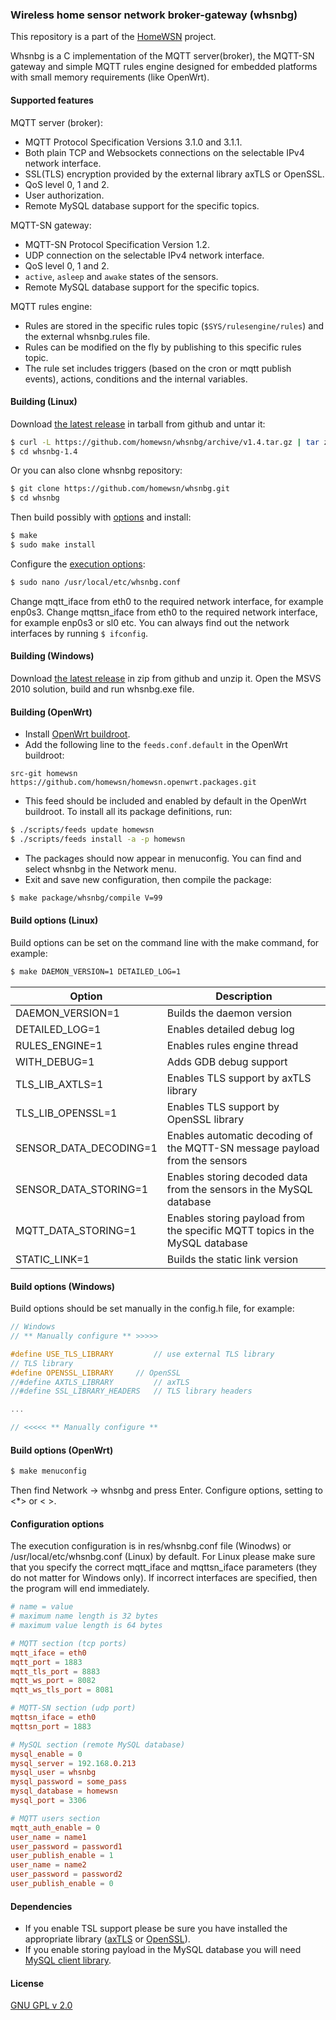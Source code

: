### Wireless home sensor network broker-gateway (whsnbg)

This repository is a part of the [HomeWSN](http://homewsn.github.io) project.

Whsnbg is a C implementation of the MQTT server(broker), the MQTT-SN gateway and simple MQTT rules engine designed for embedded platforms with small memory requirements (like OpenWrt).


#### Supported features

MQTT server (broker):
* MQTT Protocol Specification Versions 3.1.0 and 3.1.1.
* Both plain TCP and Websockets connections on the selectable IPv4 network interface.
* SSL(TLS) encryption provided by the external library axTLS or OpenSSL.
* QoS level 0, 1 and 2.
* User authorization.
* Remote MySQL database support for the specific topics.

MQTT-SN gateway:
* MQTT-SN Protocol Specification Version 1.2.
* UDP connection on the selectable IPv4 network interface.
* QoS level 0, 1 and 2.
* `active`, `asleep` and `awake` states of the sensors.
* Remote MySQL database support for the specific topics.

MQTT rules engine:
* Rules are stored in the specific rules topic (`$SYS/rulesengine/rules`) and the external whsnbg.rules file.
* Rules can be modified on the fly by publishing to this specific rules topic.
* The rule set includes triggers (based on the cron or mqtt publish events), actions, conditions and the internal variables.

#### Building (Linux)

Download [the latest release](https://github.com/homewsn/whsnbg/releases) in tarball from github and untar it:
```sh
$ curl -L https://github.com/homewsn/whsnbg/archive/v1.4.tar.gz | tar zx
$ cd whsnbg-1.4
```
Or you can also clone whsnbg repository:
```sh
$ git clone https://github.com/homewsn/whsnbg.git
$ cd whsnbg
```
Then build possibly with [options](#build-options-linux) and install:
```sh
$ make
$ sudo make install
```
Configure the [execution options](#configuration-options):
```sh
$ sudo nano /usr/local/etc/whsnbg.conf
```
Change mqtt_iface from eth0 to the required network interface, for example enp0s3.
Change mqttsn_iface from eth0 to the required network interface, for example enp0s3 or sl0 etc.
You can always find out the network interfaces by running  `$ ifconfig`.

#### Building (Windows)

Download [the latest release](https://github.com/homewsn/whsnbg/releases) in zip from github and unzip it. Open the MSVS 2010 solution, build and run whsnbg.exe file.

#### Building (OpenWrt)

* Install [OpenWrt buildroot](http://wiki.openwrt.org/doc/howto/buildroot.exigence).
* Add the following line to the `feeds.conf.default` in the OpenWrt buildroot:
```
src-git homewsn https://github.com/homewsn/homewsn.openwrt.packages.git
```
* This feed should be included and enabled by default in the OpenWrt buildroot. To install all its package definitions, run:
```sh
$ ./scripts/feeds update homewsn
$ ./scripts/feeds install -a -p homewsn
```
* The packages should now appear in menuconfig. You can find and select whsnbg in the Network menu.
* Exit and save new configuration, then compile the package:
```sh
$ make package/whsnbg/compile V=99
```


#### Build options (Linux)

Build options can be set on the command line with the make command, for example:
```sh
$ make DAEMON_VERSION=1 DETAILED_LOG=1
```

| Option | Description |
| --- | --- |
| DAEMON_VERSION=1 | Builds the daemon version |
| DETAILED_LOG=1 | Enables detailed debug log |
| RULES_ENGINE=1 | Enables rules engine thread |
| WITH_DEBUG=1 | Adds GDB debug support |
| TLS_LIB_AXTLS=1 | Enables TLS support by axTLS library |
| TLS_LIB_OPENSSL=1 | Enables TLS support by OpenSSL library |
| SENSOR_DATA_DECODING=1 | Enables automatic decoding of the MQTT-SN message payload from the sensors |
| SENSOR_DATA_STORING=1 | Enables storing decoded data from the sensors in the MySQL database |
| MQTT_DATA_STORING=1 | Enables storing payload from the specific MQTT topics in the MySQL database |
| STATIC_LINK=1 | Builds the static link version |

#### Build options (Windows)

Build options should be set manually in the config.h file, for example:
```c
// Windows
// ** Manually configure ** >>>>>

#define USE_TLS_LIBRARY			// use external TLS library
// TLS library
#define OPENSSL_LIBRARY		// OpenSSL
//#define AXTLS_LIBRARY			// axTLS
//#define SSL_LIBRARY_HEADERS	// TLS library headers

...

// <<<<< ** Manually configure **
```

#### Build options (OpenWrt)

```sh
$ make menuconfig
```
Then find  Network -> whsnbg and press Enter. Configure options, setting to <*> or < >.

#### Configuration options
The execution configuration is in res/whsnbg.conf file (Winodws) or /usr/local/etc/whsnbg.conf (Linux) by default.
For Linux please make sure that you specify the correct mqtt_iface and mqttsn_iface parameters (they do not matter for Windows only). If incorrect interfaces are specified, then the program will end immediately.

```conf
# name = value
# maximum name length is 32 bytes
# maximum value length is 64 bytes

# MQTT section (tcp ports)
mqtt_iface = eth0
mqtt_port = 1883
mqtt_tls_port = 8883
mqtt_ws_port = 8082
mqtt_ws_tls_port = 8081

# MQTT-SN section (udp port)
mqttsn_iface = eth0
mqttsn_port = 1883

# MySQL section (remote MySQL database)
mysql_enable = 0
mysql_server = 192.168.0.213
mysql_user = whsnbg
mysql_password = some_pass
mysql_database = homewsn
mysql_port = 3306

# MQTT users section
mqtt_auth_enable = 0
user_name = name1
user_password = password1
user_publish_enable = 1
user_name = name2
user_password = password2
user_publish_enable = 0
```

#### Dependencies

* If you enable TSL support please be sure you have installed the appropriate library ([axTLS](http://axtls.sourceforge.net/) or [OpenSSL](https://www.openssl.org/)).
* If you enable storing payload in the MySQL database you will need [MySQL client library](http://dev.mysql.com/downloads/connector/c/).

#### License

[GNU GPL v 2.0](http://www.gnu.org/licenses/gpl-2.0.html)

